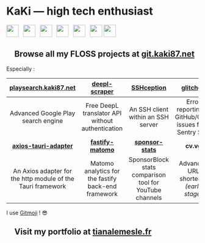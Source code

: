 # KaKi — high tech enthusiast

<a href="https://www.npmjs.com/~kaki87"><img src="https://static.npmjs.com/b0f1a8318363185cc2ea6a40ac23eeb2.png" width="32" height="32"></a>  
<a href="https://www.linkedin.com/in/tianalemesle/"><img src="https://static-exp1.licdn.com/sc/h/al2o9zrvru7aqj8e1x2rzsrca" width="32" height="32"></a>  
<a href="https://www.betaseries.com/membre/KaKi87"><img src="https://www.betaseries.com/images/site/favicon-32x32.png" width="32" height="32"></a>  
<a href="https://pixelfed.de/KaKi87"><img src="https://pixelfed.de/img/favicon.png" width="32" height="32"></a>  
<a href="https://discord.gg/YkwCHKF7MU"><img src="https://discord.com/assets/07dca80a102d4149e9736d4b162cff6f.ico" width="32" height="32"></a>  
<a href="https://old.reddit.com/user/KaKi_87"><img src="https://www.redditstatic.com/desktop2x/img/favicon/android-icon-192x192.png" width="32" height="32"></a>
<a href="https://stackexchange.com/users/9523585/kaki87"><img src="https://cdn.sstatic.net/Sites/stackexchange/Img/apple-touch-icon@2.png?v=7512a9aa351b" width="32" height="32"></a>

## <a href="https://git.kaki87.net/KaKi87"><img src="https://git.kaki87.net/assets/img/logo.svg" width="16" height="16"></a> Browse all my FLOSS projects at [git.kaki87.net](https://git.kaki87.net/KaKi87)
Especially :

| [playsearch.kaki87.net](https://git.kaki87.net/playsearch.kaki87.net/v2-web) | [deepl-scraper](https://git.kaki87.net/KaKi87/deepl-scraper) | [SSHception](https://git.kaki87.net/KaKi87/sshception) | [glitchgit](https://git.kaki87.net/KaKi87/glitchgit)
| :-: | :-: | :-: | :-: |
| Advanced Google Play search engine | Free DeepL translator API without authentication | An SSH client within an SSH server | Error reporting to GitHub/Gitea issues from Sentry SDK
| **[axios-tauri-adapter](https://git.kaki87.net/KaKi87/axios-tauri-adapter)** | **[fastify-matomo](https://git.kaki87.net/KaKi87/fastify-matomo)** | **[sponsor-stats](https://git.kaki87.net/KaKi87/sponsor-stats)** | **cv.vg** |
| An Axios adapter for the http module of the Tauri framework | Matomo analytics for the fastify back-end framework | SponsorBlock stats comparison tool for YouTube channels | Advanced URL shortener *(early stage)* |

I use [Gitmoji](https://gitmoji.kaki87.net) ! :sunglasses:

## <a href="https://tianalemesle.fr"><img src="https://tianalemesle.fr/assets/img/thornhill.png" width="16" height="16"></a> Visit my portfolio at [tianalemesle.fr](https://tianalemesle.fr)
